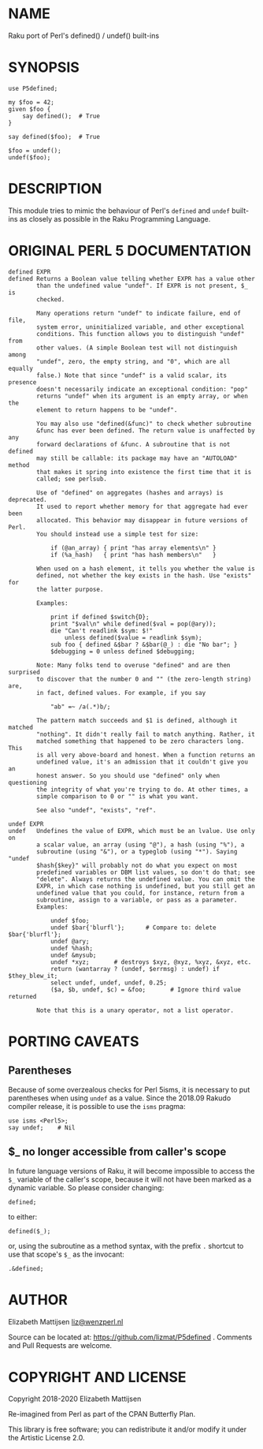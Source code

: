 NAME
====

Raku port of Perl's defined() / undef() built-ins

SYNOPSIS
========

    use P5defined;

    my $foo = 42;
    given $foo {
        say defined();  # True
    }

    say defined($foo);  # True

    $foo = undef();
    undef($foo);

DESCRIPTION
===========

This module tries to mimic the behaviour of Perl's `defined` and `undef` built-ins as closely as possible in the Raku Programming Language.

ORIGINAL PERL 5 DOCUMENTATION
=============================

    defined EXPR
    defined Returns a Boolean value telling whether EXPR has a value other
            than the undefined value "undef". If EXPR is not present, $_ is
            checked.

            Many operations return "undef" to indicate failure, end of file,
            system error, uninitialized variable, and other exceptional
            conditions. This function allows you to distinguish "undef" from
            other values. (A simple Boolean test will not distinguish among
            "undef", zero, the empty string, and "0", which are all equally
            false.) Note that since "undef" is a valid scalar, its presence
            doesn't necessarily indicate an exceptional condition: "pop"
            returns "undef" when its argument is an empty array, or when the
            element to return happens to be "undef".

            You may also use "defined(&func)" to check whether subroutine
            &func has ever been defined. The return value is unaffected by any
            forward declarations of &func. A subroutine that is not defined
            may still be callable: its package may have an "AUTOLOAD" method
            that makes it spring into existence the first time that it is
            called; see perlsub.

            Use of "defined" on aggregates (hashes and arrays) is deprecated.
            It used to report whether memory for that aggregate had ever been
            allocated. This behavior may disappear in future versions of Perl.
            You should instead use a simple test for size:

                if (@an_array) { print "has array elements\n" }
                if (%a_hash)   { print "has hash members\n"   }

            When used on a hash element, it tells you whether the value is
            defined, not whether the key exists in the hash. Use "exists" for
            the latter purpose.

            Examples:

                print if defined $switch{D};
                print "$val\n" while defined($val = pop(@ary));
                die "Can't readlink $sym: $!"
                    unless defined($value = readlink $sym);
                sub foo { defined &$bar ? &$bar(@_) : die "No bar"; }
                $debugging = 0 unless defined $debugging;

            Note: Many folks tend to overuse "defined" and are then surprised
            to discover that the number 0 and "" (the zero-length string) are,
            in fact, defined values. For example, if you say

                "ab" =~ /a(.*)b/;

            The pattern match succeeds and $1 is defined, although it matched
            "nothing". It didn't really fail to match anything. Rather, it
            matched something that happened to be zero characters long. This
            is all very above-board and honest. When a function returns an
            undefined value, it's an admission that it couldn't give you an
            honest answer. So you should use "defined" only when questioning
            the integrity of what you're trying to do. At other times, a
            simple comparison to 0 or "" is what you want.

            See also "undef", "exists", "ref".

    undef EXPR
    undef   Undefines the value of EXPR, which must be an lvalue. Use only on
            a scalar value, an array (using "@"), a hash (using "%"), a
            subroutine (using "&"), or a typeglob (using "*"). Saying "undef
            $hash{$key}" will probably not do what you expect on most
            predefined variables or DBM list values, so don't do that; see
            "delete". Always returns the undefined value. You can omit the
            EXPR, in which case nothing is undefined, but you still get an
            undefined value that you could, for instance, return from a
            subroutine, assign to a variable, or pass as a parameter.
            Examples:

                undef $foo;
                undef $bar{'blurfl'};      # Compare to: delete $bar{'blurfl'};
                undef @ary;
                undef %hash;
                undef &mysub;
                undef *xyz;       # destroys $xyz, @xyz, %xyz, &xyz, etc.
                return (wantarray ? (undef, $errmsg) : undef) if $they_blew_it;
                select undef, undef, undef, 0.25;
                ($a, $b, undef, $c) = &foo;       # Ignore third value returned

            Note that this is a unary operator, not a list operator.

PORTING CAVEATS
===============

Parentheses
-----------

Because of some overzealous checks for Perl 5isms, it is necessary to put parentheses when using `undef` as a value. Since the 2018.09 Rakudo compiler release, it is possible to use the `isms` pragma:

    use isms <Perl5>;
    say undef;    # Nil

$_ no longer accessible from caller's scope
-------------------------------------------

In future language versions of Raku, it will become impossible to access the `$_` variable of the caller's scope, because it will not have been marked as a dynamic variable. So please consider changing:

    defined;

to either:

    defined($_);

or, using the subroutine as a method syntax, with the prefix `.` shortcut to use that scope's `$_` as the invocant:

    .&defined;

AUTHOR
======

Elizabeth Mattijsen <liz@wenzperl.nl>

Source can be located at: https://github.com/lizmat/P5defined . Comments and Pull Requests are welcome.

COPYRIGHT AND LICENSE
=====================

Copyright 2018-2020 Elizabeth Mattijsen

Re-imagined from Perl as part of the CPAN Butterfly Plan.

This library is free software; you can redistribute it and/or modify it under the Artistic License 2.0.

